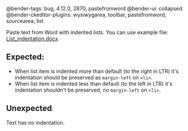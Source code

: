 @bender-tags: bug, 4.12.0, 2870, pastefromword
@bender-ui: collapsed
@bender-ckeditor-plugins: wysiwygarea, toolbar, pastefromword, sourcearea, list

Paste text from Word with indented lists. You can use example file: [List_indentation.docx](../generated/_fixtures/List_indentation/List_indentation.docx).

## Expected:

- When list item is indented more than default (to the right in LTR) it's indentation should be preserved as `margin-left` on `<li>`.
- When list item is indented less than default (to the left in LTR) it's indentation shouldn't be preserved, no `margin-left` on `<li>`.

## Unexpected

Text has no indentation.
